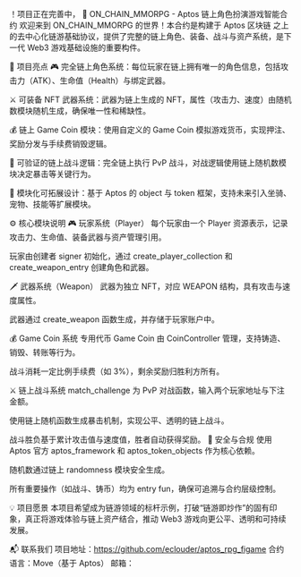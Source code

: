 ！项目正在完善中，
🔗 ON_CHAIN_MMORPG - Aptos 链上角色扮演游戏智能合约
欢迎来到 ON_CHAIN_MMORPG 的世界！本合约是构建于 Aptos 区块链 之上的去中心化链游基础协议，提供了完整的链上角色、装备、战斗与资产系统，是下一代 Web3 游戏基础设施的重要构件。

🚀 项目亮点
🎮 完全链上角色系统：每位玩家在链上拥有唯一的角色信息，包括攻击力（ATK）、生命值（Health）与绑定武器。

⚔️ 可装备 NFT 武器系统：武器为链上生成的 NFT，属性（攻击力、速度）由随机数模块随机生成，确保唯一性和稀缺性。

💰 链上 Game Coin 模块：使用自定义的 Game Coin 模拟游戏货币，实现押注、奖励分发与手续费销毁逻辑。

🎲 可验证的链上战斗逻辑：完全链上执行 PvP 战斗，对战逻辑使用链上随机数模块决定暴击等关键行为。

🔄 模块化可拓展设计：基于 Aptos 的 object 与 token 框架，支持未来引入坐骑、宠物、技能等扩展模块。

⚙️ 核心模块说明
🎮 玩家系统（Player）
每个玩家由一个 Player 资源表示，记录攻击力、生命值、装备武器与资产管理引用。

玩家由创建者 signer 初始化，通过 create_player_collection 和 create_weapon_entry 创建角色和武器。

🗡️ 武器系统（Weapon）
武器为独立 NFT，对应 WEAPON 结构，具有攻击与速度属性。

武器通过 create_weapon 函数生成，并存储于玩家账户中。

💰 Game Coin 系统
专用代币 Game Coin 由 CoinController 管理，支持铸造、销毁、转账等行为。

战斗消耗一定比例手续费（如 3%），剩余奖励归胜利方所有。

⚔️ 链上战斗系统
match_challenge 为 PvP 对战函数，输入两个玩家地址与下注金额。

使用链上随机函数生成暴击机制，实现公平、透明的链上战斗。

战斗胜负基于累计攻击值与速度值，胜者自动获得奖励。
🔐 安全与合规
使用 Aptos 官方 aptos_framework 和 aptos_token_objects 作为核心依赖。

随机数通过链上 randomness 模块安全生成。

所有重要操作（如战斗、铸币）均为 entry fun，确保可追溯与合约层级控制。

💡 项目愿景
本项目希望成为链游领域的标杆示例，打破“链游即炒作”的固有印象，真正将游戏体验与链上资产结合，推动 Web3 游戏向更公平、透明和可持续发展。

📬 联系我们
项目地址：https://github.com/eclouder/aptos_rpg_figame
合约语言：Move（基于 Aptos）
邮箱：
